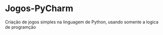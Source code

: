 # Jogos-PyCharm
 Criação de jogos simples na linguagem de Python, usando somente a logica de programção
